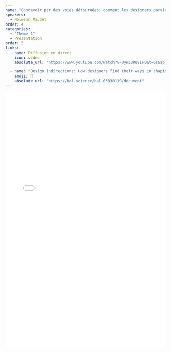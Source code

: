 ```yaml
---
name: "Concevoir par des voies détournées: comment les designers parviennent à façonner les systèmes algorithmiques"
speakers:
  - Nolwenn Maudet
order: 4
categories:
  - "Thème 1"
  - Présentation
order: 5
links:
  - name: Diffusion en direct
    icon: video
    absolute_url: "https://www.youtube.com/watch?v=UyWJBRu9iPQ&t=6s&ab_channel=Journ%C3%A9escientifiqueIHMetIA"

  - name: "Design Indirections: How designers find their ways in shaping algorithmic systems"
    emoji: 📄 
    absolute_url: "https://hal.science/hal-03838119/document"
---
```


<embed src="/assets/archive2023/presentations/presentation_ihmia_nolwenn_maudet_2023.pdf" type="application/pdf" width="100%" height="800px" />

